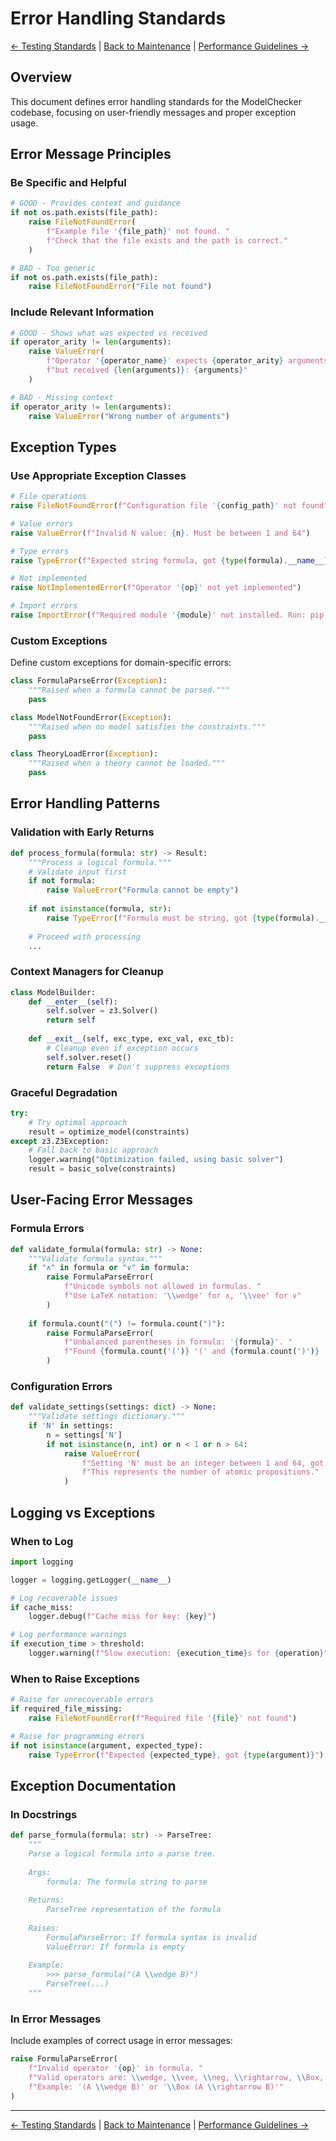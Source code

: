 # Error Handling Standards

[← Testing Standards](TESTING_STANDARDS.md) | [Back to Maintenance](README.md) | [Performance Guidelines →](PERFORMANCE.md)

## Overview

This document defines error handling standards for the ModelChecker codebase, focusing on user-friendly messages and proper exception usage.

## Error Message Principles

### Be Specific and Helpful

```python
# GOOD - Provides context and guidance
if not os.path.exists(file_path):
    raise FileNotFoundError(
        f"Example file '{file_path}' not found. "
        f"Check that the file exists and the path is correct."
    )

# BAD - Too generic
if not os.path.exists(file_path):
    raise FileNotFoundError("File not found")
```

### Include Relevant Information

```python
# GOOD - Shows what was expected vs received
if operator_arity != len(arguments):
    raise ValueError(
        f"Operator '{operator_name}' expects {operator_arity} arguments "
        f"but received {len(arguments)}: {arguments}"
    )

# BAD - Missing context
if operator_arity != len(arguments):
    raise ValueError("Wrong number of arguments")
```

## Exception Types

### Use Appropriate Exception Classes

```python
# File operations
raise FileNotFoundError(f"Configuration file '{config_path}' not found")

# Value errors
raise ValueError(f"Invalid N value: {n}. Must be between 1 and 64")

# Type errors  
raise TypeError(f"Expected string formula, got {type(formula).__name__}")

# Not implemented
raise NotImplementedError(f"Operator '{op}' not yet implemented")

# Import errors
raise ImportError(f"Required module '{module}' not installed. Run: pip install {module}")
```

### Custom Exceptions

Define custom exceptions for domain-specific errors:

```python
class FormulaParseError(Exception):
    """Raised when a formula cannot be parsed."""
    pass

class ModelNotFoundError(Exception):
    """Raised when no model satisfies the constraints."""
    pass

class TheoryLoadError(Exception):
    """Raised when a theory cannot be loaded."""
    pass
```

## Error Handling Patterns

### Validation with Early Returns

```python
def process_formula(formula: str) -> Result:
    """Process a logical formula."""
    # Validate input first
    if not formula:
        raise ValueError("Formula cannot be empty")
    
    if not isinstance(formula, str):
        raise TypeError(f"Formula must be string, got {type(formula).__name__}")
    
    # Proceed with processing
    ...
```

### Context Managers for Cleanup

```python
class ModelBuilder:
    def __enter__(self):
        self.solver = z3.Solver()
        return self
    
    def __exit__(self, exc_type, exc_val, exc_tb):
        # Cleanup even if exception occurs
        self.solver.reset()
        return False  # Don't suppress exceptions
```

### Graceful Degradation

```python
try:
    # Try optimal approach
    result = optimize_model(constraints)
except z3.Z3Exception:
    # Fall back to basic approach
    logger.warning("Optimization failed, using basic solver")
    result = basic_solve(constraints)
```

## User-Facing Error Messages

### Formula Errors

```python
def validate_formula(formula: str) -> None:
    """Validate formula syntax."""
    if "∧" in formula or "∨" in formula:
        raise FormulaParseError(
            f"Unicode symbols not allowed in formulas. "
            f"Use LaTeX notation: '\\wedge' for ∧, '\\vee' for ∨"
        )
    
    if formula.count("(") != formula.count(")"):
        raise FormulaParseError(
            f"Unbalanced parentheses in formula: '{formula}'. "
            f"Found {formula.count('(')} '(' and {formula.count(')')} ')'"
        )
```

### Configuration Errors

```python
def validate_settings(settings: dict) -> None:
    """Validate settings dictionary."""
    if 'N' in settings:
        n = settings['N']
        if not isinstance(n, int) or n < 1 or n > 64:
            raise ValueError(
                f"Setting 'N' must be an integer between 1 and 64, got {n}. "
                f"This represents the number of atomic propositions."
            )
```

## Logging vs Exceptions

### When to Log

```python
import logging

logger = logging.getLogger(__name__)

# Log recoverable issues
if cache_miss:
    logger.debug(f"Cache miss for key: {key}")

# Log performance warnings
if execution_time > threshold:
    logger.warning(f"Slow execution: {execution_time}s for {operation}")
```

### When to Raise Exceptions

```python
# Raise for unrecoverable errors
if required_file_missing:
    raise FileNotFoundError(f"Required file '{file}' not found")

# Raise for programming errors
if not isinstance(argument, expected_type):
    raise TypeError(f"Expected {expected_type}, got {type(argument)}")
```

## Exception Documentation

### In Docstrings

```python
def parse_formula(formula: str) -> ParseTree:
    """
    Parse a logical formula into a parse tree.
    
    Args:
        formula: The formula string to parse
        
    Returns:
        ParseTree representation of the formula
        
    Raises:
        FormulaParseError: If formula syntax is invalid
        ValueError: If formula is empty
        
    Example:
        >>> parse_formula("(A \\wedge B)")
        ParseTree(...)
    """
```

### In Error Messages

Include examples of correct usage in error messages:

```python
raise FormulaParseError(
    f"Invalid operator '{op}' in formula. "
    f"Valid operators are: \\wedge, \\vee, \\neg, \\rightarrow, \\Box, \\Diamond. "
    f"Example: '(A \\wedge B)' or '\\Box (A \\rightarrow B)'"
)
```

---

[← Testing Standards](TESTING_STANDARDS.md) | [Back to Maintenance](README.md) | [Performance Guidelines →](PERFORMANCE.md)